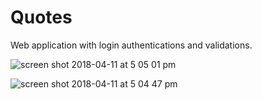 # Quotes

Web application with login authentications and validations. 

![screen shot 2018-04-11 at 5 05 01 pm](https://user-images.githubusercontent.com/11822719/38649302-a5e1da80-3daa-11e8-8a92-c37f69227e97.png)

![screen shot 2018-04-11 at 5 04 47 pm](https://user-images.githubusercontent.com/11822719/38649324-c0c6d698-3daa-11e8-9ba6-3bc200832f50.png)
